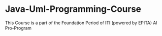 # Java-Uml-Programming-Course
This Course is a part of the Foundation Period of ITI (powered by EPITA) AI Pro-Program
